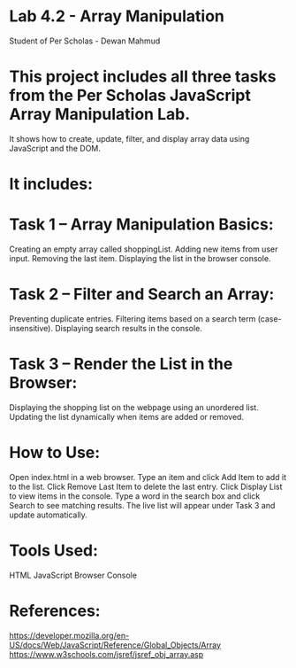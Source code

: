 # Lab 4.2 - Array Manipulation

Student of Per Scholas - Dewan Mahmud

# This project includes all three tasks from the Per Scholas JavaScript Array Manipulation Lab.
It shows how to create, update, filter, and display array data using JavaScript and the DOM.

# It includes:
# Task 1 – Array Manipulation Basics:
Creating an empty array called shoppingList.
Adding new items from user input.
Removing the last item.
Displaying the list in the browser console.

# Task 2 – Filter and Search an Array:
Preventing duplicate entries.
Filtering items based on a search term (case-insensitive).
Displaying search results in the console.

# Task 3 – Render the List in the Browser:
Displaying the shopping list on the webpage using an unordered list.
Updating the list dynamically when items are added or removed.

# How to Use:
Open index.html in a web browser.
Type an item and click Add Item to add it to the list.
Click Remove Last Item to delete the last entry.
Click Display List to view items in the console.
Type a word in the search box and click Search to see matching results.
The live list will appear under Task 3 and update automatically.

# Tools Used:
HTML
JavaScript
Browser Console

# References:
https://developer.mozilla.org/en-US/docs/Web/JavaScript/Reference/Global_Objects/Array
https://www.w3schools.com/jsref/jsref_obj_array.asp